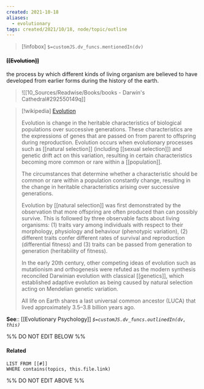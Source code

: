 ```yaml
---
created: 2021-10-18
aliases:
  - evolutionary
tags: created/2021/10/18, node/topic/outline
---
```

> [!infobox]
`$=customJS.dv_funcs.mentionedIn(dv)`

#### <s class="topic-title">[[Evolution]]</s>

the process by which different kinds of living organism are believed to have developed from earlier forms during the history of the earth.

> ![[10_Sources/Readwise/Books/books - Darwin's Cathedral#292550149q]]

> [!wikipedia] [Evolution](https://en.wikipedia.org/wiki/Evolution)
> 
> Evolution is change in the heritable characteristics of biological populations over successive generations. 
> These characteristics are the expressions of genes that are passed on from parent to offspring during reproduction. Evolution occurs when evolutionary processes such as [[natural selection]] (including [[sexual selection]]) and genetic drift act on this variation, resulting in certain characteristics becoming more common or rare within a [[population]]. 
> 
> The circumstances that determine whether a characteristic should be common or rare within a population constantly change, resulting in the change in heritable characteristics arising over successive generations. 
> 
> Evolution by [[natural selection]] was first demonstrated by the observation that more offspring are often produced than can possibly survive. This is followed by three observable facts about living organisms: (1) traits vary among individuals with respect to their morphology, physiology and behaviour (phenotypic variation), (2) different traits confer different rates of survival and reproduction (differential fitness) and (3) traits can be passed from generation to generation (heritability of fitness).
> 
> In the early 20th century, other competing ideas of evolution such as mutationism and orthogenesis were refuted as the modern synthesis reconciled Darwinian evolution with classical [[genetics]], which established adaptive evolution as being caused by natural selection acting on Mendelian genetic variation.
> 
> All life on Earth shares a last universal common ancestor (LUCA) that lived approximately 3.5–3.8 billion years ago. 


**See**:: [[Evolutionary Psychology]]
*`$=customJS.dv_funcs.outlinedIn(dv, this)`*

%% DO NOT EDIT BELOW %%
#### Related 
```dataview
LIST FROM [[#]]
WHERE contains(topics, this.file.link)
```
%% DO NOT EDIT ABOVE %%
